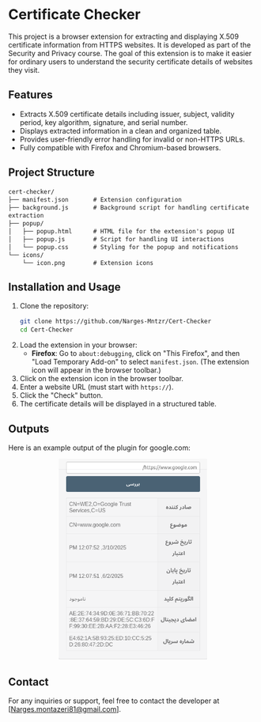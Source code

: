 # Certificate Checker

This project is a browser extension for extracting and displaying X.509 certificate information from HTTPS websites. It is developed as part of the Security and Privacy course. The goal of this extension is to make it easier for ordinary users to understand the security certificate details of websites they visit.

## Features
- Extracts X.509 certificate details including issuer, subject, validity period, key algorithm, signature, and serial number.
- Displays extracted information in a clean and organized table.
- Provides user-friendly error handling for invalid or non-HTTPS URLs.
- Fully compatible with Firefox and Chromium-based browsers.

## Project Structure
```
cert-checker/
├── manifest.json       # Extension configuration
├── background.js       # Background script for handling certificate extraction
├── popup/
│   ├── popup.html      # HTML file for the extension's popup UI
│   ├── popup.js        # Script for handling UI interactions
│   └── popup.css       # Styling for the popup and notifications
└── icons/
    └── icon.png        # Extension icons

```

## Installation and Usage
1. Clone the repository:
   ```bash
   git clone https://github.com/Narges-Mntzr/Cert-Checker
   cd Cert-Checker
   ```
2. Load the extension in your browser:
   - **Firefox**: Go to `about:debugging`, click on "This Firefox", and then "Load Temporary Add-on" to select `manifest.json`.
   (The extension icon will appear in the browser toolbar.)
3. Click on the extension icon in the browser toolbar.
4. Enter a website URL (must start with `https://`).
5. Click the "Check" button.
6. The certificate details will be displayed in a structured table.

## Outputs
Here is an example output of the plugin for google.com:

<p align="center">
  <img src="./output/google.png" width="300"  alt="input picture">
</p>

## Contact
For any inquiries or support, feel free to contact the developer at [Narges.montazeri81@gmail.com].

